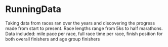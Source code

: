 # RunningData
 Taking data from races ran over the years and discovering the progress made from start to present. Race lengths range from 5ks to half marathons.
 Data included: mile pace per race, full race time per race, finish position for both overall finishers and age group finishers
